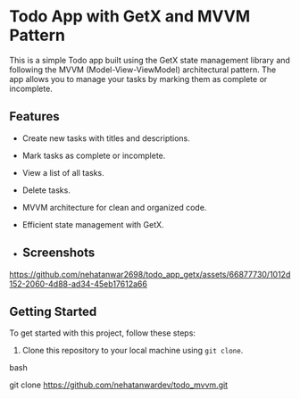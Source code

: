 # Todo App with GetX and MVVM Pattern

This is a simple Todo app built using the GetX state management library and following the MVVM (Model-View-ViewModel) architectural pattern. The app allows you to manage your tasks by marking them as complete or incomplete.

## Features

- Create new tasks with titles and descriptions.
- Mark tasks as complete or incomplete.
- View a list of all tasks.
- Delete tasks.
- MVVM architecture for clean and organized code.
- Efficient state management with GetX.

  
- ## Screenshots



https://github.com/nehatanwar2698/todo_app_getx/assets/66877730/1012d152-2060-4d88-ad34-45eb17612a66



## Getting Started

To get started with this project, follow these steps:

1. Clone this repository to your local machine using `git clone`.

bash

git clone  https://github.com/nehatanwardev/todo_mvvm.git
